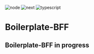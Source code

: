 ![node](https://img.shields.io/badge/node->= 14.0.0-green?style=for-the-badge)
![next](https://img.shields.io/badge/next->= 12.2.5-green?style=for-the-badge)
![typescript](https://img.shields.io/badge/TS->= 4.8.4-green?style=for-the-badge)

# Boilerplate-BFF

## Boilerplate-BFF in progress

